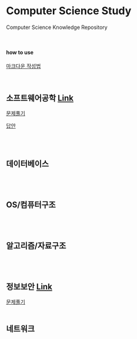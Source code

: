 # Computer Science Study
Computer Science Knowledge Repository

<br>

#### how to use

[마크다운 작성법](https://www.google.com/url?sa=t&rct=j&q=&esrc=s&source=web&cd=&ved=2ahUKEwiiyM7DkdLuAhXwyosBHTA6DU8QFjAAegQIAhAC&url=https%3A%2F%2Fgist.github.com%2Fihoneymon%2F652be052a0727ad59601&usg=AOvVaw1f7n5FGHUyM6FYPLdt4OtB)

<br>

## 소프트웨어공학 [Link](https://github.com/ChoboDeveloper/cs-study/blob/main/Software-Engineering/software-engineering.md)

[문제풀기](https://github.com/ChoboDeveloper/cs-study/blob/main/Software-Engineering/problems.md)

[답안](https://github.com/ChoboDeveloper/cs-study/blob/main/Software-Engineering/swengquiz_answer.md)

<br><br>

## 데이터베이스

<br><br>

## OS/컴퓨터구조

<br><br>

## 알고리즘/자료구조

<br><br>

## 정보보안 [Link](https://github.com/ChoboDeveloper/cs-study/blob/main/Security/security.md)
[문제풀기](https://github.com/ChoboDeveloper/cs-study/blob/main/Security/problems.md)
<br><br>

## 네트워크

<br><br>

